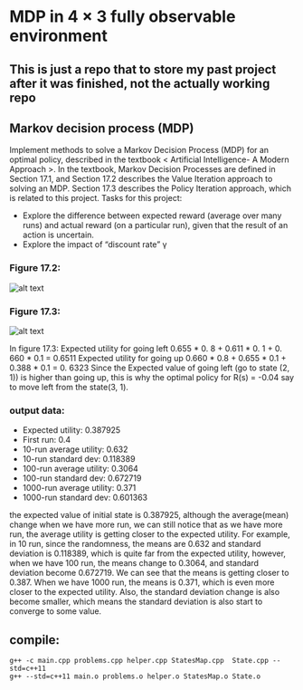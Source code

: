 # MDP in 4 × 3 fully observable environment
## This is just a repo that to store my past project after it was finished, not the actually working repo

## Markov decision process (MDP)

Implement methods to solve a Markov Decision Process (MDP) for an optimal policy, described in the textbook 
< Artificial Intelligence- A Modern Approach >. In the textbook, Markov Decision Processes are defined in Section 
17.1, and Section 17.2 describes the Value Iteration approach to solving an MDP. Section 17.3 describes the
Policy Iteration approach, which is related to this project. Tasks for this project: 
* Explore the difference between expected reward (average over many runs) and actual reward (on a particular run), given that the result of an action is uncertain.
* Explore the impact of “discount rate” γ

### Figure 17.2:
![alt text](https://github.com/Xieyubing123/EECS492_A4/blob/master/stateExample_17.2.png)

### Figure 17.3:
![alt text](https://github.com/Xieyubing123/EECS492_A4/blob/master/stateExample_17.3.png)

In figure 17.3:
Expected utility for going left 0.655 * 0. 8 + 0.611 * 0. 1 + 0. 660 * 0.1 = 0.6511
Expected utility for going up 0.660 * 0.8 + 0.655 * 0.1 + 0.388 * 0.1 = 0. 6323
Since the Expected value of going left (go to state (2, 1)) is higher than going up, this is why the optimal policy for R(s) = -0.04 say to move left from the state(3, 1).

### output data:

* Expected utility: 0.387925
* First run: 0.4
* 10-run average utility: 0.632 
* 10-run standard dev: 0.118389 
* 100-run average utility: 0.3064 
* 100-run standard dev: 0.672719 
* 1000-run average utility: 0.371 
* 1000-run standard dev: 0.601363

the expected value of initial state is 0.387925, although the average(mean) change when we have more
run, we can still notice that as we have more run, the average utility is getting closer to the expected utility.
For example, in 10 run, since the randomness, the means are 0.632 and standard deviation is 0.118389, which is
quite far from the expected utility, however, when we have 100 run, the means change to 0.3064, and standard deviation become 0.672719. We can see that the means is getting closer to 0.387. When we have 1000 run, the means is 0.371, which is even more closer to the expected utility. Also, the standard deviation change is also become smaller, which means the standard deviation is also start to converge to some value.

## compile:
```
g++ -c main.cpp problems.cpp helper.cpp StatesMap.cpp  State.cpp --std=c++11
g++ --std=c++11 main.o problems.o helper.o StatesMap.o State.o

```

